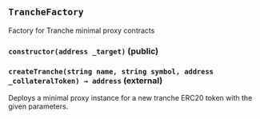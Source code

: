 ## `TrancheFactory`



Factory for Tranche minimal proxy contracts


### `constructor(address _target)` (public)





### `createTranche(string name, string symbol, address _collateralToken) → address` (external)



Deploys a minimal proxy instance for a new tranche ERC20 token with the given parameters.


